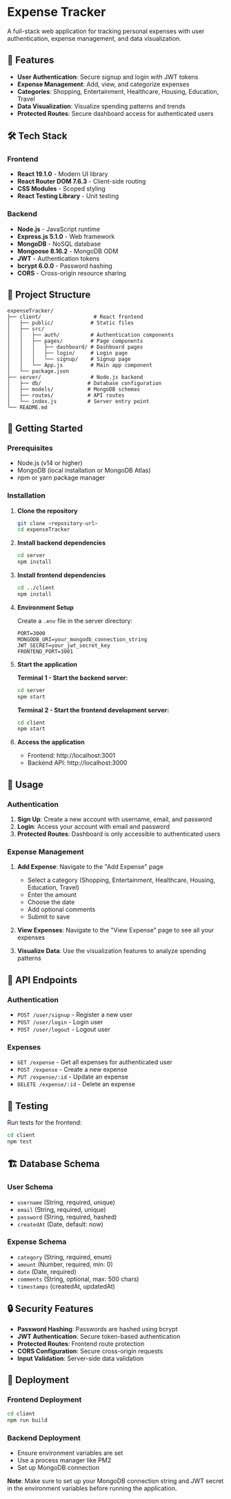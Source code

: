 # Expense Tracker

A full-stack web application for tracking personal expenses with user authentication, expense management, and data visualization.

## 🚀 Features

- **User Authentication**: Secure signup and login with JWT tokens
- **Expense Management**: Add, view, and categorize expenses
- **Categories**: Shopping, Entertainment, Healthcare, Housing, Education, Travel
- **Data Visualization**: Visualize spending patterns and trends
- **Protected Routes**: Secure dashboard access for authenticated users

## 🛠️ Tech Stack

### Frontend
- **React 19.1.0** - Modern UI library
- **React Router DOM 7.6.3** - Client-side routing
- **CSS Modules** - Scoped styling
- **React Testing Library** - Unit testing

### Backend
- **Node.js** - JavaScript runtime
- **Express.js 5.1.0** - Web framework
- **MongoDB** - NoSQL database
- **Mongoose 8.16.2** - MongoDB ODM
- **JWT** - Authentication tokens
- **bcrypt 6.0.0** - Password hashing
- **CORS** - Cross-origin resource sharing

## 📁 Project Structure

```
expenseTracker/
├── client/                 # React frontend
│   ├── public/            # Static files
│   ├── src/
│   │   ├── auth/          # Authentication components
│   │   ├── pages/         # Page components
│   │   │   ├── dashboard/ # Dashboard pages
│   │   │   ├── login/     # Login page
│   │   │   └── signup/    # Signup page
│   │   └── App.js         # Main app component
│   └── package.json
├── server/                # Node.js backend
│   ├── db/               # Database configuration
│   ├── models/           # MongoDB schemas
│   ├── routes/           # API routes
│   └── index.js          # Server entry point
└── README.md
```

## 🚀 Getting Started

### Prerequisites

- Node.js (v14 or higher)
- MongoDB (local installation or MongoDB Atlas)
- npm or yarn package manager

### Installation

1. **Clone the repository**
   ```bash
   git clone <repository-url>
   cd expenseTracker
   ```

2. **Install backend dependencies**
   ```bash
   cd server
   npm install
   ```

3. **Install frontend dependencies**
   ```bash
   cd ../client
   npm install
   ```

4. **Environment Setup**

   Create a `.env` file in the server directory:
   ```env
   PORT=3000
   MONGODB_URI=your_mongodb_connection_string
   JWT_SECRET=your_jwt_secret_key
   FRONTEND_PORT=3001
   ```

5. **Start the application**

   **Terminal 1 - Start the backend server:**
   ```bash
   cd server
   npm start
   ```

   **Terminal 2 - Start the frontend development server:**
   ```bash
   cd client
   npm start
   ```

6. **Access the application**
   - Frontend: http://localhost:3001
   - Backend API: http://localhost:3000

## 📖 Usage

### Authentication
1. **Sign Up**: Create a new account with username, email, and password
2. **Login**: Access your account with email and password
3. **Protected Routes**: Dashboard is only accessible to authenticated users

### Expense Management
1. **Add Expense**: Navigate to the "Add Expense" page
   - Select a category (Shopping, Entertainment, Healthcare, Housing, Education, Travel)
   - Enter the amount
   - Choose the date
   - Add optional comments
   - Submit to save

2. **View Expenses**: Navigate to the "View Expense" page to see all your expenses

3. **Visualize Data**: Use the visualization features to analyze spending patterns

## 🔧 API Endpoints

### Authentication
- `POST /user/signup` - Register a new user
- `POST /user/login` - Login user
- `POST /user/logout` - Logout user

### Expenses
- `GET /expense` - Get all expenses for authenticated user
- `POST /expense` - Create a new expense
- `PUT /expense/:id` - Update an expense
- `DELETE /expense/:id` - Delete an expense

## 🧪 Testing

Run tests for the frontend:
```bash
cd client
npm test
```

## 🏗️ Database Schema

### User Schema
- `username` (String, required, unique)
- `email` (String, required, unique)
- `password` (String, required, hashed)
- `createdAt` (Date, default: now)

### Expense Schema
- `category` (String, required, enum)
- `amount` (Number, required, min: 0)
- `date` (Date, required)
- `comments` (String, optional, max: 500 chars)
- `timestamps` (createdAt, updatedAt)

## 🔒 Security Features

- **Password Hashing**: Passwords are hashed using bcrypt
- **JWT Authentication**: Secure token-based authentication
- **Protected Routes**: Frontend route protection
- **CORS Configuration**: Secure cross-origin requests
- **Input Validation**: Server-side data validation

## 🚀 Deployment

### Frontend Deployment
```bash
cd client
npm run build
```

### Backend Deployment
- Ensure environment variables are set
- Use a process manager like PM2
- Set up MongoDB connection


**Note**: Make sure to set up your MongoDB connection string and JWT secret in the environment variables before running the application. 
 
